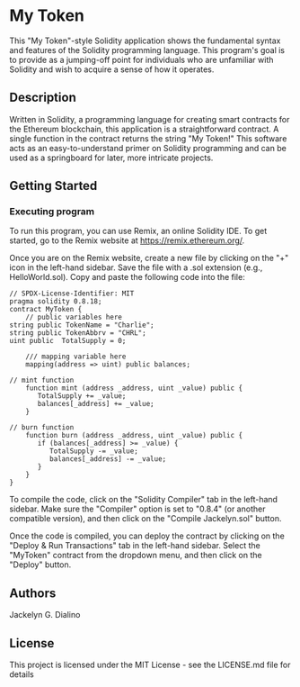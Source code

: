 # My Token

This "My Token"-style Solidity application shows the fundamental syntax and features of the Solidity programming language. This program's goal is to provide as a jumping-off point for individuals who are unfamiliar with Solidity and wish to acquire a sense of how it operates.

## Description

Written in Solidity, a programming language for creating smart contracts for the Ethereum blockchain, this application is a straightforward contract. A single function in the contract returns the string "My Token!" This software acts as an easy-to-understand primer on Solidity programming and can be used as a springboard for later, more intricate projects.

## Getting Started

### Executing program


To run this program, you can use Remix, an online Solidity IDE. To get started, go to the Remix website at https://remix.ethereum.org/.

Once you are on the Remix website, create a new file by clicking on the "+" icon in the left-hand sidebar. Save the file with a .sol extension (e.g., HelloWorld.sol). Copy and paste the following code into the file:

```solidity
// SPDX-License-Identifier: MIT
pragma solidity 0.8.18;
contract MyToken {
    // public variables here
string public TokenName = "Charlie";
string public TokenAbbrv = "CHRL";
uint public  TotalSupply = 0;

    /// mapping variable here
    mapping(address => uint) public balances;
     
// mint function
    function mint (address _address, uint _value) public {
       TotalSupply += _value;
       balances[_address] += _value;
    }
    
// burn function
    function burn (address _address, uint _value) public {
       if (balances[_address] >= _value) {
          TotalSupply -= _value;
          balances[_address] -= _value;
       }
    }
}

```

To compile the code, click on the "Solidity Compiler" tab in the left-hand sidebar. Make sure the "Compiler" option is set to "0.8.4" (or another compatible version), and then click on the "Compile Jackelyn.sol" button.

Once the code is compiled, you can deploy the contract by clicking on the "Deploy & Run Transactions" tab in the left-hand sidebar. Select the "MyToken" contract from the dropdown menu, and then click on the "Deploy" button.

## Authors

Jackelyn G. Dialino

## License

This project is licensed under the MIT License - see the LICENSE.md file for details
